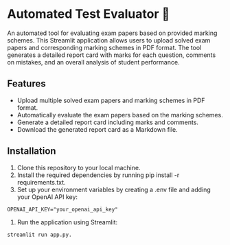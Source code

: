 # Automated Test Evaluator 📝

An automated tool for evaluating exam papers based on provided marking schemes. This Streamlit application allows users to upload solved exam papers and corresponding marking schemes in PDF format. The tool generates a detailed report card with marks for each question, comments on mistakes, and an overall analysis of student performance.

## Features

- Upload multiple solved exam papers and marking schemes in PDF format.
- Automatically evaluate the exam papers based on the marking schemes.
- Generate a detailed report card including marks and comments.
- Download the generated report card as a Markdown file.

## Installation

1. Clone this repository to your local machine.
2. Install the required dependencies by running pip install -r requirements.txt.
3. Set up your environment variables by creating a .env file and adding your OpenAI API key:

```
OPENAI_API_KEY="your_openai_api_key"

```

1. Run the application using Streamlit:

```
streamlit run app.py.

```
